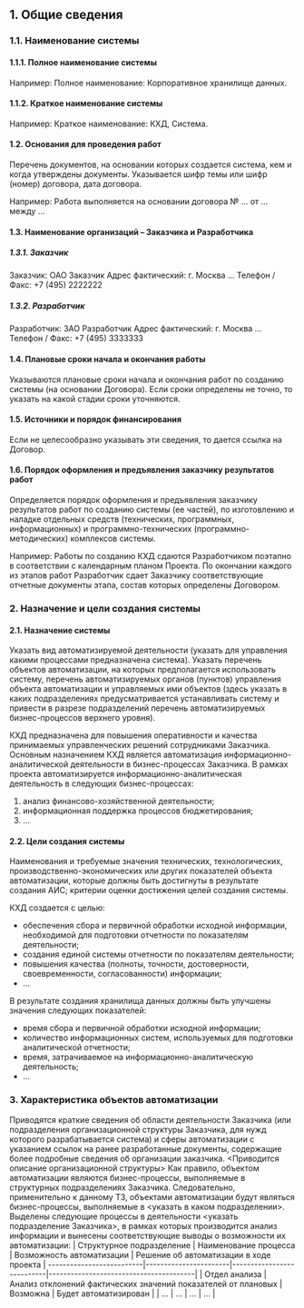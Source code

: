 ## 1. Общие сведения ##
### 1.1. Наименование системы ###
#### 1.1.1. Полное наименование системы ####
Например:
Полное наименование: Корпоративное хранилище данных.

#### 1.1.2. Краткое наименование системы ####
Например:
Краткое наименование: КХД, Система.

#### 1.2. Основания для проведения работ ####
Перечень документов, на основании которых создается система, кем и когда утверждены документы. Указывается шифр темы или шифр (номер) договора, дата договора.

Например:
Работа выполняется на основании договора № … от … между …

#### 1.3. Наименование организаций – Заказчика и Разработчика ####
##### 1.3.1. Заказчик #####
Заказчик: ОАО Заказчик
Адрес фактический: г. Москва ...
Телефон / Факс: +7 (495) 2222222

##### 1.3.2. Разработчик #####
Разработчик: ЗАО Разработчик
Адрес фактический: г. Москва ...
Телефон / Факс: +7 (495) 3333333

#### 1.4. Плановые сроки начала и окончания работы ####
Указываются плановые сроки начала и окончания работ по созданию системы (на основании Договора). Если сроки определены не точно, то указать на какой стадии сроки уточняются.

#### 1.5. Источники и порядок финансирования ####
Если не целесообразно указывать эти сведения, то дается ссылка на Договор.

#### 1.6. Порядок оформления и предъявления заказчику результатов работ ####
Определяется порядок оформления и предъявления заказчику результатов работ по созданию системы (ее частей), по изготовлению и наладке отдельных средств (технических, программных, информационных) и программно-технических (программно-методических) комплексов системы.

Например:
Работы по созданию КХД сдаются Разработчиком поэтапно в соответствии с календарным планом Проекта. По окончании каждого из этапов работ Разработчик сдает Заказчику соответствующие отчетные документы этапа, состав которых определены Договором.

### 2. Назначение и цели создания системы ###
#### 2.1. Назначение системы ####
Указать вид автоматизируемой деятельности (указать для управления какими процессами предназначена система).
Указать перечень объектов автоматизации, на которых предполагается использовать систему, перечень автоматизируемых органов (пунктов) управления объекта автоматизации и управляемых ими объектов (здесь указать в каких подразделениях предусматривается устанавливать систему и привести в разрезе подразделений перечень автоматизируемых бизнес-процессов верхнего уровня).

КХД предназначена для повышения оперативности и качества принимаемых управленческих решений сотрудниками Заказчика.
Основным назначением КХД является автоматизация информационно-аналитической деятельности в бизнес-процессах Заказчика.
В рамках проекта автоматизируется информационно-аналитическая деятельность в следующих бизнес-процессах:
1. анализ финансово-хозяйственной деятельности;
2. информационная поддержка процессов бюджетирования;
3. ...

#### 2.2. Цели создания системы ####
Наименования и требуемые значения технических, технологических, производственно-экономических или других показателей объекта автоматизации, которые должны быть достигнуты в результате создания АИС; критерии оценки достижения целей создания системы.

КХД создается с целью:
* обеспечения сбора и первичной обработки исходной информации, необходимой для подготовки отчетности по показателям деятельности;
* создания единой системы отчетности по показателям деятельности;
* повышения качества (полноты, точности, достоверности, своевременности, согласованности) информации;
* ...

В результате создания хранилища данных должны быть улучшены значения следующих показателей:
* время сбора и первичной обработки исходной информации;
* количество информационных систем, используемых для подготовки аналитической отчетности;
* время, затрачиваемое на информационно-аналитическую деятельность;
* ...

### 3. Характеристика объектов автоматизации ###
Приводятся краткие сведения об области деятельности Заказчика (или подразделения организационной структуры Заказчика, для нужд которого разрабатывается система) и сферы автоматизации с указанием ссылок на ранее разработанные документы, содержащие более подробные сведения об организации заказчика.
<Приводится описание организационной структуры>
Как правило, объектом автоматизации являются бизнес-процессы, выполняемые в структурных подразделениях Заказчика. Следовательно, применительно к данному ТЗ, объектами автоматизации будут являться бизнес-процессы, выполняемые в <указать в каком подразделении>.
Выделены следующие процессы в деятельности <указать подразделение Заказчика>, в рамках которых производится анализ информации и вынесены соответствующие выводы о возможности их автоматизации:
| Структурное подразделение | Наименование процесса | Возможность автоматизации | Решение об автоматизации в ходе проекта
| --------------------------|-----------------------|---------------------------|----------------------------------------|
| Отдел анализа | Анализ отклонений фактических значений показателей от плановых | Возможна | Будет автоматизирован |
| ... | ... | ... | ... |
